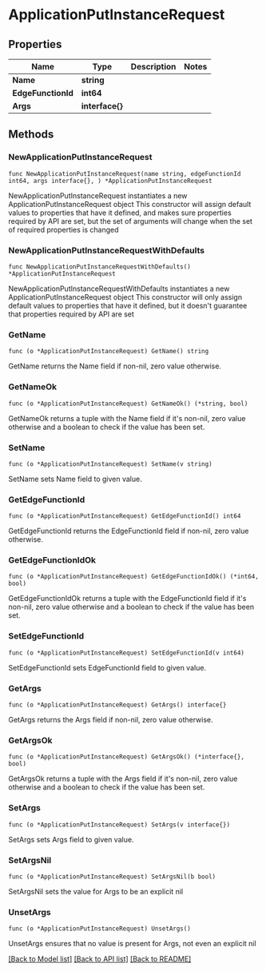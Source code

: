 # ApplicationPutInstanceRequest

## Properties

Name | Type | Description | Notes
------------ | ------------- | ------------- | -------------
**Name** | **string** |  | 
**EdgeFunctionId** | **int64** |  | 
**Args** | **interface{}** |  | 

## Methods

### NewApplicationPutInstanceRequest

`func NewApplicationPutInstanceRequest(name string, edgeFunctionId int64, args interface{}, ) *ApplicationPutInstanceRequest`

NewApplicationPutInstanceRequest instantiates a new ApplicationPutInstanceRequest object
This constructor will assign default values to properties that have it defined,
and makes sure properties required by API are set, but the set of arguments
will change when the set of required properties is changed

### NewApplicationPutInstanceRequestWithDefaults

`func NewApplicationPutInstanceRequestWithDefaults() *ApplicationPutInstanceRequest`

NewApplicationPutInstanceRequestWithDefaults instantiates a new ApplicationPutInstanceRequest object
This constructor will only assign default values to properties that have it defined,
but it doesn't guarantee that properties required by API are set

### GetName

`func (o *ApplicationPutInstanceRequest) GetName() string`

GetName returns the Name field if non-nil, zero value otherwise.

### GetNameOk

`func (o *ApplicationPutInstanceRequest) GetNameOk() (*string, bool)`

GetNameOk returns a tuple with the Name field if it's non-nil, zero value otherwise
and a boolean to check if the value has been set.

### SetName

`func (o *ApplicationPutInstanceRequest) SetName(v string)`

SetName sets Name field to given value.


### GetEdgeFunctionId

`func (o *ApplicationPutInstanceRequest) GetEdgeFunctionId() int64`

GetEdgeFunctionId returns the EdgeFunctionId field if non-nil, zero value otherwise.

### GetEdgeFunctionIdOk

`func (o *ApplicationPutInstanceRequest) GetEdgeFunctionIdOk() (*int64, bool)`

GetEdgeFunctionIdOk returns a tuple with the EdgeFunctionId field if it's non-nil, zero value otherwise
and a boolean to check if the value has been set.

### SetEdgeFunctionId

`func (o *ApplicationPutInstanceRequest) SetEdgeFunctionId(v int64)`

SetEdgeFunctionId sets EdgeFunctionId field to given value.


### GetArgs

`func (o *ApplicationPutInstanceRequest) GetArgs() interface{}`

GetArgs returns the Args field if non-nil, zero value otherwise.

### GetArgsOk

`func (o *ApplicationPutInstanceRequest) GetArgsOk() (*interface{}, bool)`

GetArgsOk returns a tuple with the Args field if it's non-nil, zero value otherwise
and a boolean to check if the value has been set.

### SetArgs

`func (o *ApplicationPutInstanceRequest) SetArgs(v interface{})`

SetArgs sets Args field to given value.


### SetArgsNil

`func (o *ApplicationPutInstanceRequest) SetArgsNil(b bool)`

 SetArgsNil sets the value for Args to be an explicit nil

### UnsetArgs
`func (o *ApplicationPutInstanceRequest) UnsetArgs()`

UnsetArgs ensures that no value is present for Args, not even an explicit nil

[[Back to Model list]](../README.md#documentation-for-models) [[Back to API list]](../README.md#documentation-for-api-endpoints) [[Back to README]](../README.md)


